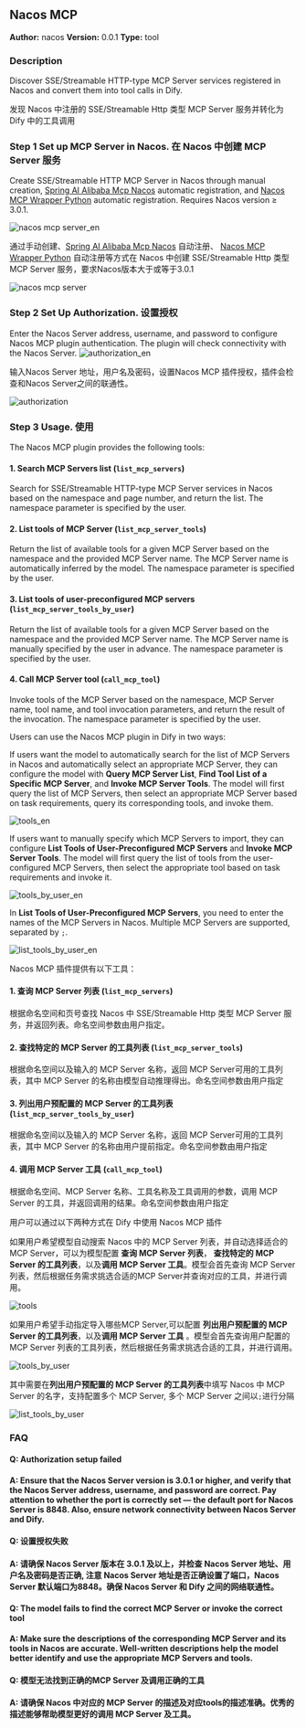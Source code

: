 ## Nacos MCP

**Author:** nacos
**Version:** 0.0.1
**Type:** tool

### Description
Discover SSE/Streamable HTTP-type MCP Server services registered in Nacos and convert them into tool calls in Dify.

发现 Nacos 中注册的 SSE/Streamable Http 类型 MCP Server 服务并转化为 Dify 中的工具调用

### Step 1 Set up  MCP Server  in Nacos. 在 Nacos 中创建 MCP Server 服务

Create SSE/Streamable HTTP MCP Server in Nacos through manual
creation, [Spring AI Alibaba Mcp Nacos](https://github.com/alibaba/spring-ai-alibaba/tree/main/spring-ai-alibaba-mcp/spring-ai-alibaba-mcp-nacos)
automatic registration, and [Nacos MCP Wrapper Python](https://github.com/nacos-group/nacos-mcp-wrapper-python)
automatic registration. Requires Nacos version ≥ 3.0.1.

![nacos mcp server_en](./_assets/nacos_mcp_server_en.jpg)

通过手动创建、[Spring AI Alibaba Mcp Nacos](https://github.com/alibaba/spring-ai-alibaba/tree/main/spring-ai-alibaba-mcp/spring-ai-alibaba-mcp-nacos)
自动注册、 [Nacos MCP Wrapper Python](https://github.com/nacos-group/nacos-mcp-wrapper-python) 自动注册等方式在 Nacos 中创建
SSE/Streamable Http 类型 MCP Server 服务，要求Nacos版本大于或等于3.0.1

![nacos mcp server](./_assets/nacos_mcp_server.jpg)



### Step 2 Set Up Authorization. 设置授权
Enter the Nacos Server address, username, and password to configure Nacos MCP plugin authentication. The plugin will check connectivity with the Nacos Server.
![authorization_en](./_assets/authorization_en.jpg)

输入Nacos Server 地址，用户名及密码，设置Nacos MCP 插件授权，插件会检查和Nacos Server之间的联通性。

![authorization](./_assets/authorization.jpg)

### Step 3 Usage. 使用

The Nacos MCP plugin provides the following tools:

#### 1. Search MCP Servers list (`list_mcp_servers`)

Search for SSE/Streamable HTTP-type MCP Server services in Nacos based on the namespace and page number, and return the list. The namespace parameter is specified by the user.

#### 2. List tools of MCP Server (`list_mcp_server_tools`)

Return the list of available tools for a given MCP Server based on the namespace and the provided MCP Server name. The MCP Server name is automatically inferred by the model. The namespace parameter is specified by the user.

#### 3. List tools of user-preconfigured MCP servers (`list_mcp_server_tools_by_user`)

Return the list of available tools for a given MCP Server based on the namespace and the provided MCP Server name. The MCP Server name is manually specified by the user in advance. The namespace parameter is specified by the user.

#### 4. Call MCP Server tool (`call_mcp_tool`)

Invoke tools of the MCP Server based on the namespace, MCP Server name, tool name, and tool invocation parameters, and return the result of the invocation. The namespace parameter is specified by the user.

Users can use the Nacos MCP plugin in Dify in two ways:

If users want the model to automatically search for the list of MCP Servers in Nacos and automatically select an appropriate MCP Server, they can configure the model with **Query MCP Server List**, **Find Tool List of a Specific MCP Server**, and **Invoke MCP Server Tools**. The model will first query the list of MCP Servers, then select an appropriate MCP Server based on task requirements, query its corresponding tools, and invoke them.

![tools_en](./_assets/tools_en.jpg)

If users want to manually specify which MCP Servers to import, they can configure **List Tools of User-Preconfigured MCP Servers** and **Invoke MCP Server Tools**. The model will first query the list of tools from the user-configured MCP Servers, then select the appropriate tool based on task requirements and invoke it.

![tools_by_user_en](./_assets/tools_by_user_en.jpg)

In **List Tools of User-Preconfigured MCP Servers**, you need to enter the names of the MCP Servers in Nacos. Multiple MCP Servers are supported, separated by `;`.

![list_tools_by_user_en](./_assets/list_tools_by_user_en.jpg)

Nacos MCP 插件提供有以下工具：

#### 1. 查询 MCP Server 列表 (`list_mcp_servers`)

根据命名空间和页号查找 Nacos 中 SSE/Streamable Http 类型 MCP Server 服务，并返回列表。命名空间参数由用户指定。

#### 2. 查找特定的 MCP Server 的工具列表 (`list_mcp_server_tools`)

根据命名空间以及输入的 MCP Server 名称，返回 MCP Server可用的工具列表，其中 MCP Server 的名称由模型自动推理得出。命名空间参数由用户指定

#### 3. 列出用户预配置的 MCP Server 的工具列表 (`list_mcp_server_tools_by_user`)

根据命名空间以及输入的 MCP Server 名称，返回 MCP Server可用的工具列表，其中 MCP Server 的名称由用户提前指定。命名空间参数由用户指定

#### 4. 调用 MCP Server 工具 (`call_mcp_tool`)

根据命名空间、MCP Server 名称、工具名称及工具调用的参数，调用 MCP Server 的工具，并返回调用的结果。命名空间参数由用户指定

用户可以通过以下两种方式在 Dify 中使用 Nacos MCP 插件

如果用户希望模型自动搜索 Nacos 中的 MCP Server 列表，并自动选择适合的 MCP Server，可以为模型配置 **查询 MCP Server 列表**，
**查找特定的 MCP Server 的工具列表**，以及**调用 MCP Server 工具**。模型会首先查询 MCP Server 列表，然后根据任务需求挑选合适的MCP
Server并查询对应的工具，并进行调用。

![tools](./_assets/tools.jpg)

如果用户希望手动指定导入哪些MCP Server,可以配置 **列出用户预配置的 MCP Server 的工具列表**，以及**调用 MCP Server 工具**
。模型会首先查询用户配置的 MCP Server 列表的工具列表，然后根据任务需求挑选合适的工具，并进行调用。

![tools_by_user](./_assets/tools_by_user.jpg)

其中需要在**列出用户预配置的 MCP Server 的工具列表**中填写 Nacos 中 MCP Server 的名字，支持配置多个 MCP Server, 多个 MCP
Server 之间以`;`进行分隔

![list_tools_by_user](./_assets/list_tools_by_user.jpg)


### FAQ

#### Q: Authorization setup failed  
#### A: Ensure that the Nacos Server version is 3.0.1 or higher, and verify that the Nacos Server address, username, and password are correct. Pay attention to whether the port is correctly set — the default port for Nacos Server is 8848. Also, ensure network connectivity between Nacos Server and Dify.

#### Q: 设置授权失败
#### A: 请确保 Nacos Server 版本在 3.0.1 及以上，并检查 Nacos Server 地址、用户名及密码是否正确, 注意 Nacos Server 地址是否正确设置了端口，Nacos Server 默认端口为8848。确保 Nacos Server 和 Dify 之间的网络联通性。

#### Q: The model fails to find the correct MCP Server or invoke the correct tool  
#### A: Make sure the descriptions of the corresponding MCP Server and its tools in Nacos are accurate. Well-written descriptions help the model better identify and use the appropriate MCP Servers and tools.

#### Q: 模型无法找到正确的MCP Server 及调用正确的工具
#### A: 请确保 Nacos 中对应的 MCP Server 的描述及对应tools的描述准确。优秀的描述能够帮助模型更好的调用 MCP Server 及工具。









